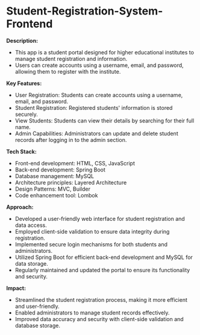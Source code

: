 # Student-Registration-System-Frontend
**Description:**

- This app is a student portal designed for higher educational institutes to manage student registration and information.
- Users can create accounts using a username, email, and password, allowing them to register with the institute.

**Key Features:**

- User Registration: Students can create accounts using a username, email, and password.
- Student Registration: Registered students' information is stored securely.
- View Students: Students can view their details by searching for their full name.
- Admin Capabilities: Administrators can update and delete student records after logging in to the admin section.

**Tech Stack:**

- Front-end development: HTML, CSS, JavaScript
- Back-end development: Spring Boot
- Database management: MySQL
- Architecture principles: Layered Architecture
- Design Patterns: MVC, Builder
- Code enhancement tool: Lombok

**Approach:**

- Developed a user-friendly web interface for student registration and data access.
- Employed client-side validation to ensure data integrity during registration.
- Implemented secure login mechanisms for both students and administrators.
- Utilized Spring Boot for efficient back-end development and MySQL for data storage.
- Regularly maintained and updated the portal to ensure its functionality and security.

**Impact:**

- Streamlined the student registration process, making it more efficient and user-friendly.
- Enabled administrators to manage student records effectively.
- Improved data accuracy and security with client-side validation and database storage.
